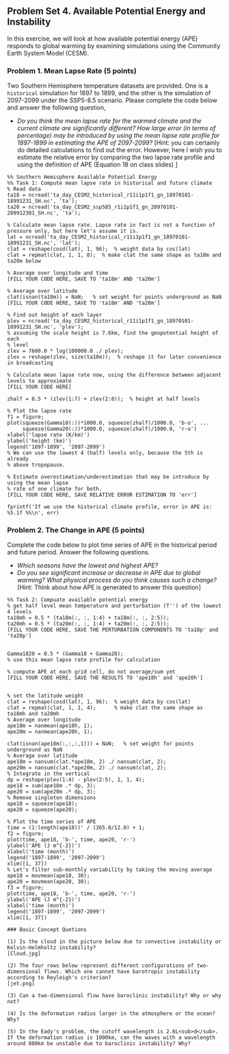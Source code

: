 ## Problem Set 4. Available Potential Energy and Instability

In this exercise, we will look at how available potential energy (APE) responds to global warming by examining simulations using the Community Earth System Model (CESM). 

### Problem 1. Mean Lapse Rate (5 points)

Two Southern Hemisphere temperature datasets are provided. One is a `historical` simulation for 1897 to 1899, and the other is the simulation of 2097-2099 under the SSP5-8.5 scenario. Please complete the code below and answer the following question,
* _Do you think the mean lapse rate for the warmed climate and the current climate are significantly different? How large error (in terms of percentage) may be introduced by using the mean lapse rate profile for 1897-1899 in estimating the APE of 2097-2099?_
\[Hint: you can certainly do detailed calculations to find out the error. However, here I wish you to estimate the relative error by comparing the two lapse rate profile and using the definition of APE (Equation 18 on class slides) \]

```
%% Southern Hemisphere Available Potential Energy
%% Task 1: Compute mean lapse rate in historical and future climate
% Read data
ta18 = ncread('ta_day_CESM2_historical_r11i1p1f1_gn_18970101-18991231_SH.nc', 'ta');
ta20 = ncread('ta_day_CESM2_ssp585_r1i1p1f1_gn_20970101-209912301_SH.nc', 'ta');

% Calculate mean lapse rate. Lapse rate in fact is not a function of pressure only, but here let's assume it is.
lat = ncread('ta_day_CESM2_historical_r11i1p1f1_gn_18970101-18991231_SH.nc', 'lat');
clat = reshape(cosd(lat), 1, 96);  % weight data by cos(lat)
clat = repmat(clat, 1, 1, 8);  % make clat the same shape as ta18m and ta20m below

% Average over longitude and time
[FILL YOUR CODE HERE, SAVE TO 'ta18m' AND 'ta20m']

% Average over latitude
clat(isnan(ta18m)) = NaN;   % set weight for points underground as NaN
[FILL YOUR CODE HERE, SAVE TO 'ta18m' AND 'ta20m']

% Find out height of each layer 
plev = ncread('ta_day_CESM2_historical_r11i1p1f1_gn_18970101-18991231_SH.nc', 'plev');
% assuming the scale height is 7.6km, find the geopotential height of each
% level
zlev = 7600.0 * log(100000.0 ./ plev);
zlev = reshape(zlev, size(ta18m));  % reshape it for later convenience in broadcasting

% Calculate mean lapse rate now, using the difference between adjacent levels to approximate
[FILL YOUR CODE HERE]

zhalf = 0.5 * (zlev(1:7) + zlev(2:8));  % height at half levels

% Plot the lapse rate
f1 = figure;
plot(squeeze(Gamma18(:))*1000.0, squeeze(zhalf)/1000.0, 'b-o', ...
     squeeze(Gamma20(:))*1000.0, squeeze(zhalf)/1000.0, 'r-o')
xlabel('lapse rate (K/km)')
ylabel('height (km)')
legend('1897-1899', '2097-2099')
% We can use the lowest 4 (half) levels only, because the 5th is already
% above tropopause.

% Estimate overestimation/underestimation that may be introduce by using the mean lapse
% rate of one climate for both.
[FILL YOUR CODE HERE, SAVE RELATIVE ERROR ESTIMATION TO 'err']

fprintf('If we use the historical climate profile, error in APE is: %5.1f %%\n', err)
```

### Problem 2. The Change in APE (5 points)

Complete the code below to plot time series of APE in the historical period and future period. Answer the following questions.
* _Which seasons have the lowest and highest APE?_
* _Do you see significant increase or decrease in APE due to global warming? What physical process do you think causes such a change?_ 
[Hint: Think about how APE is generated to answer this question]

```
%% Task 2: Compuate available potential energy
% get half level mean temperature and perturbation (T'') of the lowest 4 levels
ta18mh = 0.5 * (ta18m(:, :, 1:4) + ta18m(:, :, 2:5));
ta20mh = 0.5 * (ta20m(:, :, 1:4) + ta20m(:, :, 2:5));
[FILL YOUR CODE HERE, SAVE THE PERTURBATION COMPONENTS TO 'ta18p' and 'ta20p']


Gamma1820 = 0.5 * (Gamma18 + Gamma20);   
% use this mean lapse rate profile for calculation

% compute APE at each grid cell, do not average/sum yet
[FILL YOUR CODE HERE, SAVE THE RESULTS TO 'ape18h' and 'ape20h']


% set the latitude weight
clat = reshape(cosd(lat), 1, 96);  % weight data by cos(lat)
clat = repmat(clat, 1, 1, 4);      % make clat the same shape as ta18mh and ta20mh
% Average over longitude
ape18m = nanmean(ape18h, 1);  
ape20m = nanmean(ape20h, 1);

clat(isnan(ape18m(:,:,:,1))) = NaN;   % set weight for points underground as NaN
% Average over latitude
ape18m = nansum(clat.*ape18m, 2) ./ nansum(clat, 2);
ape20m = nansum(clat.*ape20m, 2) ./ nansum(clat, 2);
% Integrate in the vertical
dp = reshape(plev(1:4) - plev(2:5), 1, 1, 4);
ape18 = sum(ape18m .* dp, 3); 
ape20 = sum(ape20m .* dp, 3);
% Remove singleton dimensions 
ape18 = squeeze(ape18);
ape20 = squeeze(ape20);

% Plot the time series of APE
time = (1:length(ape18))' / (365.0/12.0) + 1;
f2 = figure;
plot(time, ape18, 'b-', time, ape20, 'r-')
ylabel('APE (J m^{-2})')
xlabel('time (month)')
legend('1897-1899', '2097-2099')
xlim([1, 37])
% Let's filter sub-monthly variability by taking the moving average
ape18 = movmean(ape18, 30);
ape20 = movmean(ape20, 30);
f3 = figure;
plot(time, ape18, 'b-', time, ape20, 'r-')
ylabel('APE (J m^{-2})')
xlabel('time (month)')
legend('1897-1899', '2097-2099')
xlim([1, 37])

### Basic Concept Quetions

(1) Is the cloud in the picture below due to convective instability or Kelvin-Helmholtz instability?
[Cloud.jpg]

(2) The four rows below represent different configurations of two-dimensional flows. Which one cannot have barotropic instability according to Reyleigh's criterion? 
[jet.png]

(3) Can a two-dimensional flow have baroclinic instability? Why or why not?

(4) Is the deformation radius larger in the atmosphere or the ocean? Why?

(5) In the Eady's problem, the cutoff wavelength is 2.6L<sub>d</sub>. If the deformation radius is 1000km, can the waves with a wavelength around 800km be unstable due to baroclinic instability? Why?


